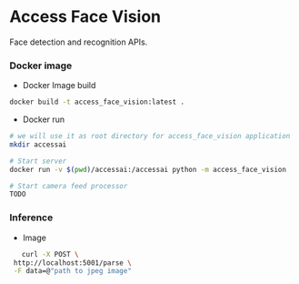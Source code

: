 # Access Face Vision

Face detection and recognition APIs.

### Docker image

- Docker Image build
```bash
docker build -t access_face_vision:latest .
```

 - Docker run
 ```bash
# we will use it as root directory for access_face_vision application
mkdir accessai

# Start server
docker run -v $(pwd)/accessai:/accessai python -m access_face_vision

# Start camera feed processor
TODO
```

### Inference
 - Image
 ```bash
    curl -X POST \
  http://localhost:5001/parse \
  -F data=@"path to jpeg image"
```

